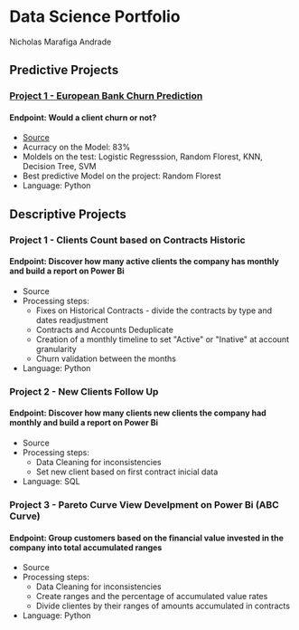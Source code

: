 # Data Science Portfolio
  Nicholas Marafiga Andrade

## Predictive Projects
### [Project 1 - European Bank Churn Prediction](https://github.com/NcsMA/ncsma_european_bank_churn)
#### Endpoint: Would a client churn or not?
* [Source](https://www.kaggle.com/datasets/shrutimechlearn/churn-modelling)
* Acurracy on the Model: 83%
* Moldels on the test: Logistic Regresssion, Random Florest, KNN, Decision Tree, SVM
* Best predictive Model on the project: Random Florest
* Language: Python

## Descriptive Projects
### Project 1 - Clients Count based on Contracts Historic
#### Endpoint: Discover how many active clients the company has monthly and build a report on Power Bi
* Source
* Processing steps:
  * Fixes on Historical Contracts - divide the contracts by type and dates readjustment
  * Contracts and Accounts Deduplicate
  * Creation of a monthly timeline to set "Active" or "Inative" at account granularity
  * Churn validation between the months 
* Language: Python

### Project 2 - New Clients Follow Up
#### Endpoint: Discover how many clients new clients the company had monthly and build a report on Power Bi
* Source
* Processing steps:
  * Data Cleaning for inconsistencies
  * Set new client based on first contract inicial data
* Language: SQL

### Project 3 - Pareto Curve View Develpment on Power Bi (ABC Curve)
#### Endpoint: Group customers based on the financial value invested in the company into total accumulated ranges
* Source
* Processing steps:
  * Data Cleaning for inconsistencies
  * Create ranges and the percentage of accumulated value rates
  * Divide clientes by their ranges of amounts accumulated in contracts
* Language: Python


